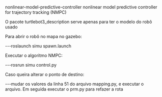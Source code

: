 nonlinear-model-predictive-controller
nonlinear model predictive controller for trajectory tracking (NMPC)

O pacote turtlebot3_description serve apenas para ter o modelo do robô usado

Para abrir o robô no mapa no gazebo:

---roslaunch simu spawn.launch

Executar o algoritmo NMPC:

---rosrun simu control.py

Caso queira alterar o ponto de destino:

---mudar os valores da linha 51 do arquivo mapping.py, e executar o arquivo. Em seguida executar o prm.py para refazer a rota
